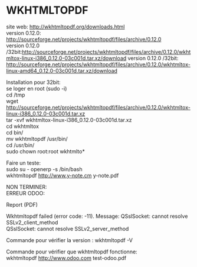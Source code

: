 # WKHTMLTOPDF
site web: http://wkhtmltopdf.org/downloads.html		
version 0.12.0: http://sourceforge.net/projects/wkhtmltopdf/files/archive/0.12.0		
version 0.12.0 /32bit:http://sourceforge.net/projects/wkhtmltopdf/files/archive/0.12.0/wkhtmltox-linux-i386_0.12.0-03c001d.tar.xz/download
version 0.12.0 /32bit: http://sourceforge.net/projects/wkhtmltopdf/files/archive/0.12.0/wkhtmltox-linux-amd64_0.12.0-03c001d.tar.xz/download 

Installation pour 32bit:		
se loger en root (sudo -i)		
cd /tmp		
wget http://sourceforge.net/projects/wkhtmltopdf/files/archive/0.12.0/wkhtmltox-linux-i386_0.12.0-03c001d.tar.xz    
tar -xvf wkhtmltox-linux-i386_0.12.0-03c001d.tar.xz  
cd wkhtmltox  
cd bin/  
mv wkhtmltopdf /usr/bin/  
cd /usr/bin/  
sudo chown root:root wkhtmlto*  

Faire un teste:  
sudo su - openerp -s /bin/bash  
wkhtmltopdf  http://www.y-note.cm y-note.pdf

NON TERMINER:		
ERREUR ODOO:		

Report (PDF)		

Wkhtmltopdf failed (error code: -11). Message: QSslSocket: cannot resolve SSLv2_client_method		
QSslSocket: cannot resolve SSLv2_server_method		




Commande pour vérifier la version :
wkhtmltopdf -V 

Commande pour vérifier que wkhtmltopdf fonctionne:	
wkhtmltopdf http://www.odoo.com test-odoo.pdf 	

